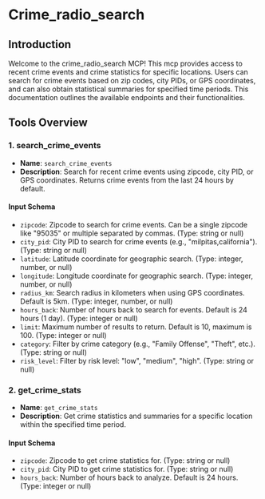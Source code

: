 # Crime_radio_search

## Introduction

Welcome to the crime_radio_search MCP! This mcp provides access to recent crime events and crime statistics for specific locations. Users can search for crime events based on zip codes, city PIDs, or GPS coordinates, and can also obtain statistical summaries for specified time periods. This documentation outlines the available endpoints and their functionalities.

## Tools Overview

### 1. search_crime_events

- **Name**: `search_crime_events`
- **Description**: Search for recent crime events using zipcode, city PID, or GPS coordinates. Returns crime events from the last 24 hours by default.

#### Input Schema

- `zipcode`: Zipcode to search for crime events. Can be a single zipcode like "95035" or multiple separated by commas. (Type: string or null)
- `city_pid`: City PID to search for crime events (e.g., "milpitas,california"). (Type: string or null)
- `latitude`: Latitude coordinate for geographic search. (Type: integer, number, or null)
- `longitude`: Longitude coordinate for geographic search. (Type: integer, number, or null)
- `radius_km`: Search radius in kilometers when using GPS coordinates. Default is 5km. (Type: integer, number, or null)
- `hours_back`: Number of hours back to search for events. Default is 24 hours (1 day). (Type: integer or null)
- `limit`: Maximum number of results to return. Default is 10, maximum is 100. (Type: integer or null)
- `category`: Filter by crime category (e.g., "Family Offense", "Theft", etc.). (Type: string or null)
- `risk_level`: Filter by risk level: "low", "medium", "high". (Type: string or null)

### 2. get_crime_stats

- **Name**: `get_crime_stats`
- **Description**: Get crime statistics and summaries for a specific location within the specified time period.

#### Input Schema

- `zipcode`: Zipcode to get crime statistics for. (Type: string or null)
- `city_pid`: City PID to get crime statistics for. (Type: string or null)
- `hours_back`: Number of hours back to analyze. Default is 24 hours. (Type: integer or null)
